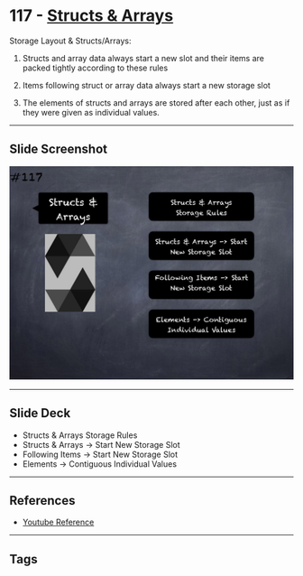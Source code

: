 # 117 - [Structs & Arrays](Structs%20&%20Arrays.md)
Storage Layout & Structs/Arrays: 
    
1. Structs and array data always start a new slot and their items are packed tightly according to these rules

2. Items following struct or array data always start a new storage slot

1. The elements of structs and arrays are stored after each other, just as if they were given as individual values.

___
## Slide Screenshot
![117.png](../images/solidity201/117.png)
___
## Slide Deck
- Structs & Arrays Storage Rules
- Structs & Arrays -> Start New Storage Slot
- Following Items -> Start New Storage Slot
- Elements -> Contiguous Individual Values
___
## References
- [Youtube Reference](https://youtu.be/3bFgsmsQXrE?t=1259)
___
## Tags